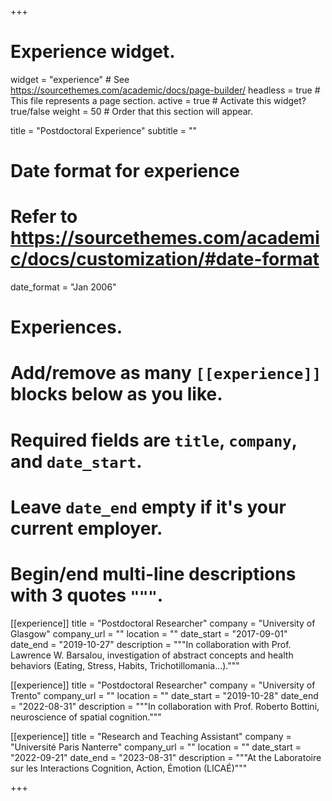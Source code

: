 +++
# Experience widget.
widget = "experience"  # See https://sourcethemes.com/academic/docs/page-builder/
headless = true  # This file represents a page section.
active = true  # Activate this widget? true/false
weight = 50  # Order that this section will appear.

title = "Postdoctoral Experience"
subtitle = ""

# Date format for experience
#   Refer to https://sourcethemes.com/academic/docs/customization/#date-format
date_format = "Jan 2006"

# Experiences.
#   Add/remove as many `[[experience]]` blocks below as you like.
#   Required fields are `title`, `company`, and `date_start`.
#   Leave `date_end` empty if it's your current employer.
#   Begin/end multi-line descriptions with 3 quotes `"""`.
[[experience]]
  title = "Postdoctoral Researcher"
  company = "University of Glasgow"
  company_url = ""
  location = ""
  date_start = "2017-09-01"
  date_end = "2019-10-27"
  description = """In collaboration with Prof. Lawrence W. Barsalou, investigation of abstract concepts and health behaviors (Eating, Stress, Habits, Trichotillomania...)."""

[[experience]]
  title = "Postdoctoral Researcher"
  company = "University of Trento"
  company_url = ""
  location = ""
  date_start = "2019-10-28"
  date_end = "2022-08-31"
  description = """In collaboration with Prof. Roberto Bottini, neuroscience of spatial cognition."""

[[experience]]
  title = "Research and Teaching Assistant"
  company = "Université Paris Nanterre"
  company_url = ""
  location = ""
  date_start = "2022-09-21"
  date_end = "2023-08-31"
  description = """At the Laboratoire sur les Interactions Cognition, Action, Émotion (LICAÉ)"""



+++
